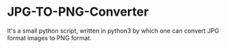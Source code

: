# JPG-TO-PNG-Converter
It's a small python script, written in python3 by which one can convert JPG format images to PNG format.
